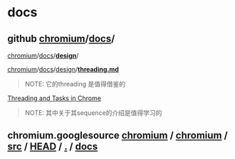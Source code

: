 # docs

## github [chromium](https://github.com/chromium/chromium)/**[docs](https://github.com/chromium/chromium/tree/master/docs)**/



[chromium](https://github.com/chromium/chromium)/[docs](https://github.com/chromium/chromium/tree/master/docs)/**[design](https://github.com/chromium/chromium/tree/master/docs/design)**/



[chromium](https://github.com/chromium/chromium)/[docs](https://github.com/chromium/chromium/tree/master/docs)/[design](https://github.com/chromium/chromium/tree/master/docs/design)/**[threading.md](https://github.com/chromium/chromium/blob/master/docs/design/threading.md)**

> NOTE: 它的threading 是值得借鉴的

[Threading and Tasks in Chrome](https://github.com/chromium/chromium/blob/master/docs/threading_and_tasks.md)

> NOTE: 其中关于其sequence的介绍是值得学习的

## chromium.googlesource [chromium](https://chromium.googlesource.com/?format=HTML) / [chromium](https://chromium.googlesource.com/chromium/) / [src](https://chromium.googlesource.com/chromium/src/) / [HEAD](https://chromium.googlesource.com/chromium/src/+/HEAD) / [.](https://chromium.googlesource.com/chromium/src/+/HEAD/) / **[docs](https://chromium.googlesource.com/chromium/src/+/HEAD/docs/)**

